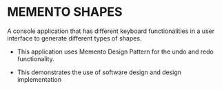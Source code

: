 # MEMENTO SHAPES

A console application that has different keyboard functionalities in a user interface to generate different types of shapes.

- This application uses Memento Design Pattern for the undo and redo functionality.

- This demonstrates the use of software design and design implementation
